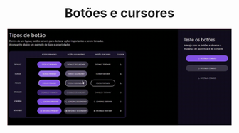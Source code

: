<h1 align="center">Botões e cursores</h1>

 ![](https://github.com/EduardoSchwanke/botoes_e_cursores/blob/main/src/assets/c0cf399545df4176a62c95bcb338a07308_14_08.gif)

